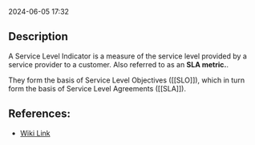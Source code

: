 
2024-06-05 17:32

## Description

A Service Level Indicator is a measure of the service level provided by a service provider to a customer. Also referred to as an **SLA metric.**.

They form the basis of Service Level Objectives ([[SLO]]), which in turn form the basis of Service Level Agreements ([[SLA]]).

## References:

- [Wiki Link](https://en.wikipedia.org/wiki/Service_level_indicator)